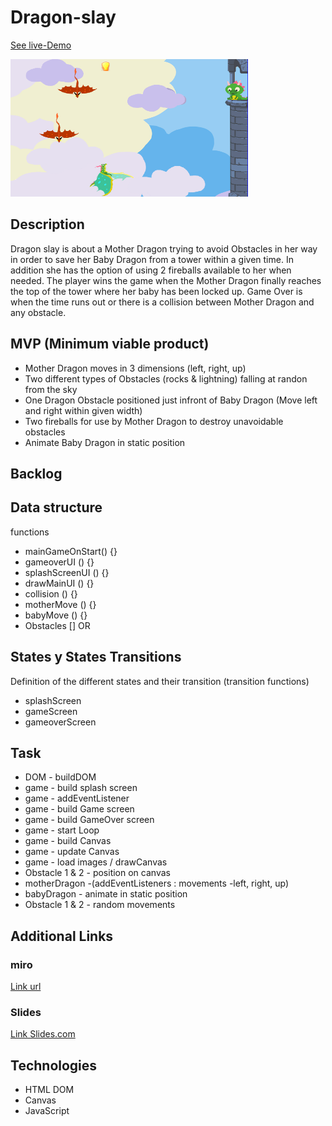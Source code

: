 # Dragon-slay

[See live-Demo](https://cleverttech.github.io/Dragon-slay/)

<img src="https://github.com/Cleverttech/Dragon-slay/blob/main/dragon-demo.PNG" alt="demo-Image" margin="auto 0px" width="380" height="220"/>


## Description
Dragon slay is about a Mother Dragon trying to avoid Obstacles in her way in order to save her Baby Dragon from a tower within a given time. In addition she has the option of using 2 fireballs available to her when needed. The player wins the game when the Mother Dragon finally reaches the top of the tower where her baby has been locked up. Game Over is when the time runs out or there is a collision between Mother Dragon and any obstacle.


## MVP (Minimum viable product)
- Mother Dragon moves in 3 dimensions (left, right, up)
- Two different types of Obstacles (rocks & lightning) falling at randon from the sky
- One Dragon Obstacle positioned just infront of Baby Dragon (Move left and right within given width)
- Two fireballs for use by Mother Dragon to destroy unavoidable obstacles
- Animate Baby Dragon in static position


## Backlog


## Data structure
functions
- mainGameOnStart() {}
- gameoverUI () {}
- splashScreenUI () {}
- drawMainUI () {}
- collision () {}
- motherMove () {}
- babyMove () {}
- Obstacles [] OR



## States y States Transitions
Definition of the different states and their transition (transition functions)

- splashScreen
- gameScreen
- gameoverScreen



## Task
- DOM  - buildDOM
- game - build splash screen
- game - addEventListener 
- game - build Game screen
- game - build GameOver screen
- game - start Loop
- game - build Canvas
- game - update Canvas
- game - load images / drawCanvas
- Obstacle 1 & 2 - position on canvas
- motherDragon -(addEventListeners : movements -left, right, up)
- babyDragon - animate in static position
- Obstacle 1 & 2 - random movements



## Additional Links


### miro
[Link url](https://miro.com/app/board/o9J_lMeHRrU=/)


### Slides
[Link Slides.com](http://slides.com)

## Technologies
- HTML DOM
- Canvas
- JavaScript

